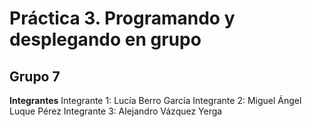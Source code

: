 # Práctica 3. Programando y desplegando en grupo
## Grupo 7
**Integrantes**
Integrante 1: Lucía Berro García
Integrante 2: Miguel Ángel Luque Pérez
Integrante 3: Alejandro Vázquez Yerga
